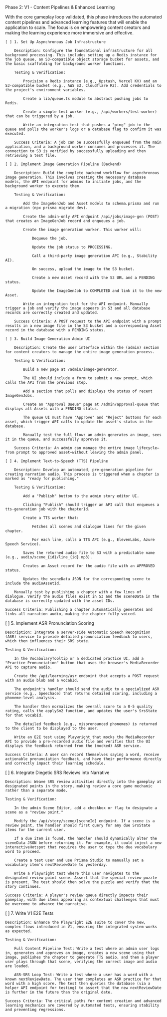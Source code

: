 Phase 2: V1 - Content Pipelines & Enhanced Learning

With the core gameplay loop validated, this phase introduces the automated content pipelines and advanced learning features that will enable the application to scale. The focus is on empowering content creators and making the learning experience more immersive and effective.

    [ ] 1. Set Up Asynchronous Job Infrastructure

        Description: Configure the foundational infrastructure for all background processing. This includes setting up a Redis instance for the job queue, an S3-compatible object storage bucket for assets, and the basic scaffolding for background worker functions.

        Testing & Verification:

            Provision a Redis instance (e.g., Upstash, Vercel KV) and an S3-compatible bucket (e.g., AWS S3, Cloudflare R2). Add credentials to the project's environment variables.

            Create a lib/queue.ts module to abstract pushing jobs to Redis.

            Create a simple test worker (e.g., /api/workers/test-worker) that can be triggered by a job.

            Write an integration test that pushes a "ping" job to the queue and polls the worker's logs or a database flag to confirm it was executed.

        Success Criteria: A job can be successfully enqueued from the main application, and a background worker consumes and processes it. The connection to S3 is verified by successfully uploading and then retrieving a test file.

    [ ] 2. Implement Image Generation Pipeline (Backend)

        Description: Build the complete backend workflow for asynchronous image generation. This involves creating the necessary database models, the API endpoint for admins to initiate jobs, and the background worker to execute them.

        Testing & Verification:

            Add the ImageGenJob and Asset models to schema.prisma and run a migration (npx prisma migrate dev).

            Create the admin-only API endpoint /api/jobs/image-gen (POST) that creates an ImageGenJob record and enqueues a job.

            Create the image generation worker. This worker will:

                Dequeue the job.

                Update the job status to PROCESSING.

                Call a third-party image generation API (e.g., Stability AI).

                On success, upload the image to the S3 bucket.

                Create a new Asset record with the S3 URL and a PENDING status.

                Update the ImageGenJob to COMPLETED and link it to the new Asset.

            Write an integration test for the API endpoint. Manually trigger a job and verify the image appears in S3 and all database records are correctly created and updated.

        Success Criteria: A POST request to the API endpoint with a prompt results in a new image file in the S3 bucket and a corresponding Asset record in the database with a PENDING status.

    [ ] 3. Build Image Generation Admin UI

        Description: Create the user interface within the (admin) section for content creators to manage the entire image generation process.

        Testing & Verification:

            Build a new page at /admin/image-generator.

            The UI should include a form to submit a new prompt, which calls the API from the previous step.

            Add a section that polls and displays the status of recent ImageGenJobs.

            Create an "Approval Queue" page at /admin/approval-queue that displays all Assets with a PENDING status.

            The queue UI must have "Approve" and "Reject" buttons for each asset, which trigger API calls to update the asset's status in the database.

            Manually test the full flow: an admin generates an image, sees it in the queue, and successfully approves it.

        Success Criteria: An admin can manage the entire image lifecycle—from prompt to approved asset—without leaving the admin panel.

    [ ] 4. Implement Text-to-Speech (TTS) Pipeline

        Description: Develop an automated, pre-generation pipeline for creating narration audio. This process is triggered when a chapter is marked as "ready for publishing."

        Testing & Verification:

            Add a "Publish" button to the admin story editor UI.

            Clicking "Publish" should trigger an API call that enqueues a tts-generation job with the chapterId.

            Create a TTS worker that:

                Fetches all scenes and dialogue lines for the given chapter.

                For each line, calls a TTS API (e.g., ElevenLabs, Azure Speech Service).

            Saves the returned audio file to S3 with a predictable name (e.g., audio/scene_{id}/line_{id}.mp3).

            Creates an Asset record for the audio file with an APPROVED status.

            Updates the sceneData JSON for the corresponding scene to include the audioAssetId.

        Manually test by publishing a chapter with a few lines of dialogue. Verify the audio files exist in S3 and the sceneData in the database is correctly updated with the asset IDs.

    Success Criteria: Publishing a chapter automatically generates and links all narration audio, making the chapter fully voiced.

[ ] 5. Implement ASR Pronunciation Scoring

    Description: Integrate a server-side Automatic Speech Recognition (ASR) service to provide detailed pronunciation feedback to users, which then influences their SRS state.

    Testing & Verification:

        In the VocabularyTooltip or a dedicated practice UI, add a "Practice Pronunciation" button that uses the browser's MediaRecorder API to capture audio.

        Create the /api/learning/asr endpoint that accepts a POST request with an audio blob and a vocabId.

        The endpoint's handler should send the audio to a specialized ASR service (e.g., Speechace) that returns detailed scoring, including a phoneme-level analysis.

        The handler then normalizes the overall score to a 0-5 quality rating, calls the applySm2 function, and updates the user's SrsState for that vocabId.

        The detailed feedback (e.g., mispronounced phonemes) is returned to the client to be displayed to the user.

        Write an E2E test using Playwright that mocks the MediaRecorder API to provide a pre-recorded audio file and verifies that the UI displays the feedback returned from the (mocked) ASR service.

    Success Criteria: A user can record themselves saying a word, receive actionable pronunciation feedback, and have their performance directly and correctly impact their learning schedule.

[ ] 6. Integrate Diegetic SRS Reviews into Narrative

    Description: Weave SRS review activities directly into the gameplay at designated points in the story, making review a core game mechanic rather than a separate mode.

    Testing & Verification:

        In the admin Scene Editor, add a checkbox or flag to designate a scene as a "review point."

        Modify the /api/story/scene/[sceneId] endpoint. If a scene is a review point, the handler should first query for any due SrsState items for the current user.

        If a due item is found, the handler should dynamically alter the sceneData JSON before returning it. For example, it could inject a new interactiveHotspot that requires the user to type the due vocabulary word to proceed.

        Create a test user and use Prisma Studio to manually set a vocabulary item's nextReviewDate to yesterday.

        Write a Playwright test where this user navigates to the designated review point scene. Assert that the special review puzzle is present. The test should then solve the puzzle and verify that the story continues.

    Success Criteria: A player's review queue directly impacts their gameplay, with due items appearing as contextual challenges that must be overcome to advance the narrative.

[ ] 7. Write V1 E2E Tests

    Description: Enhance the Playwright E2E suite to cover the new, complex flows introduced in V1, ensuring the integrated system works as expected.

    Testing & Verification:

        Full Content Pipeline Test: Write a test where an admin user logs in, generates and approves an image, creates a new scene using that image, publishes the chapter to generate TTS audio, and then a player user plays through that scene, verifying the correct image and audio are loaded.

        ASR-SRS Loop Test: Write a test where a user has a word with a known nextReviewDate. The user then completes an ASR practice for that word with a high score. The test then queries the database (via a helper API endpoint for testing) to assert that the new nextReviewDate is further in the future than the original date.

    Success Criteria: The critical paths for content creation and advanced learning mechanics are covered by automated tests, ensuring stability and preventing regressions.
